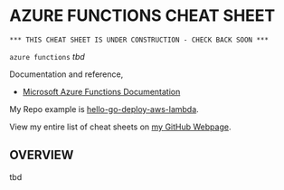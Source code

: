 # AZURE FUNCTIONS CHEAT SHEET

```
*** THIS CHEAT SHEET IS UNDER CONSTRUCTION - CHECK BACK SOON ***
```

`azure functions` _tbd_

Documentation and reference,

* [Microsoft Azure Functions Documentation](https://azure.microsoft.com/en-us/services/functions/)

My Repo example is [hello-go-deploy-aws-lambda](https://github.com/JeffDeCola/hello-go-deploy-azure-functions).

View my entire list of cheat sheets on
[my GitHub Webpage](https://jeffdecola.github.io/my-cheat-sheets/).

## OVERVIEW

tbd